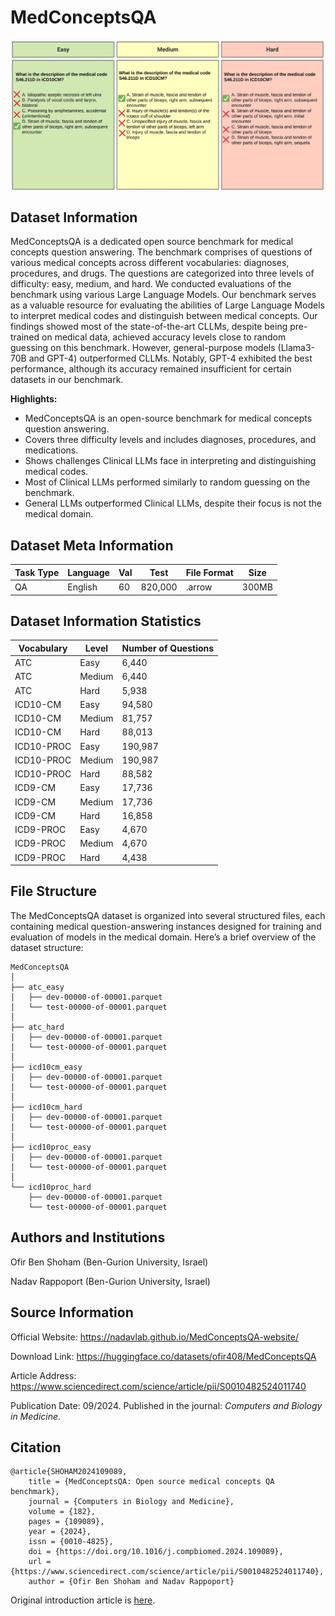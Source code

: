 # MedConceptsQA

<div align="center">
    <a href="https://github.com/openmedlab/"><img width="700px" height="auto" src="appendix/MedConceptsQA_questions_for_levels.jpg"></a>
</div>
<p style="text-align:center;font-size:10px;"><em></em></p>

## Dataset Information

MedConceptsQA is a dedicated open source benchmark for medical concepts question answering. 
The benchmark comprises of questions of various medical concepts across different vocabularies: diagnoses, procedures, and drugs. 
The questions are categorized into three levels of difficulty: easy, medium, and hard. 
We conducted evaluations of the benchmark using various Large Language Models. 
Our benchmark serves as a valuable resource for evaluating the abilities of Large Language Models to interpret medical codes and distinguish between medical concepts. 
Our findings showed most of the state-of-the-art CLLMs, despite being pre-trained on medical data, achieved accuracy levels close to random guessing on this benchmark. However, general-purpose models (Llama3-70B and GPT-4) outperformed CLLMs. Notably, GPT-4 exhibited the best performance, although its accuracy remained insufficient for certain datasets in our benchmark.

**Highlights:**
* MedConceptsQA is an open-source benchmark for medical concepts question answering.
* Covers three difficulty levels and includes diagnoses, procedures, and medications.
* Shows challenges Clinical LLMs face in interpreting and distinguishing medical codes.
* Most of Clinical LLMs performed similarly to random guessing on the benchmark.
* General LLMs outperformed Clinical LLMs, despite their focus is not the medical domain.


## Dataset Meta Information

| Task Type | Language       | Val | Test | File Format | Size  |
|-----------|----------------|-----|------|------------|-------|
| QA        | English | 60   | 820,000   | .arrow      | 300MB |



## Dataset Information Statistics

| Vocabulary | Level  | Number of Questions |
|------------|--------|---------------------|
| ATC        | Easy   | 6,440               |
| ATC        | Medium | 6,440               |
| ATC        | Hard   | 5,938               |
| ICD10-CM   | Easy   | 94,580              |
| ICD10-CM   | Medium | 81,757              |
| ICD10-CM   | Hard   | 88,013              |
| ICD10-PROC | Easy   | 190,987             |
| ICD10-PROC | Medium | 190,987             |
| ICD10-PROC | Hard   | 88,582              |
| ICD9-CM    | Easy   | 17,736              |
| ICD9-CM    | Medium | 17,736              |
| ICD9-CM    | Hard   | 16,858              |
| ICD9-PROC  | Easy   | 4,670               |
| ICD9-PROC  | Medium | 4,670               |
| ICD9-PROC  | Hard   | 4,438               |



## File Structure

The MedConceptsQA dataset is organized into several structured files, each containing medical question-answering instances designed for training and evaluation of models in the medical domain. Here’s a brief overview of the dataset structure:

``` 
MedConceptsQA
│
├── atc_easy
│   ├── dev-00000-of-00001.parquet
│   └── test-00000-of-00001.parquet
│
├── atc_hard
│   ├── dev-00000-of-00001.parquet
│   └── test-00000-of-00001.parquet
│
├── icd10cm_easy
│   ├── dev-00000-of-00001.parquet
│   └── test-00000-of-00001.parquet
│
├── icd10cm_hard
│   ├── dev-00000-of-00001.parquet
│   └── test-00000-of-00001.parquet
│
├── icd10proc_easy
│   ├── dev-00000-of-00001.parquet
│   └── test-00000-of-00001.parquet
│
└── icd10proc_hard
    ├── dev-00000-of-00001.parquet
    └── test-00000-of-00001.parquet
```

## Authors and Institutions

Ofir Ben Shoham (Ben-Gurion University, Israel)

Nadav Rappoport (Ben-Gurion University, Israel)

## Source Information

Official Website: https://nadavlab.github.io/MedConceptsQA-website/

Download Link: https://huggingface.co/datasets/ofir408/MedConceptsQA

Article Address: https://www.sciencedirect.com/science/article/pii/S0010482524011740

Publication Date: 09/2024. Published in the journal: _Computers and Biology in Medicine_.

## Citation

``` 
@article{SHOHAM2024109089,
    title = {MedConceptsQA: Open source medical concepts QA benchmark},
    journal = {Computers in Biology and Medicine},
    volume = {182},
    pages = {109089},
    year = {2024},
    issn = {0010-4825},
    doi = {https://doi.org/10.1016/j.compbiomed.2024.109089},
    url = {https://www.sciencedirect.com/science/article/pii/S0010482524011740},
    author = {Ofir Ben Shoham and Nadav Rappoport}
```

Original introduction article is [here](https://www.sciencedirect.com/science/article/pii/S0010482524011740).